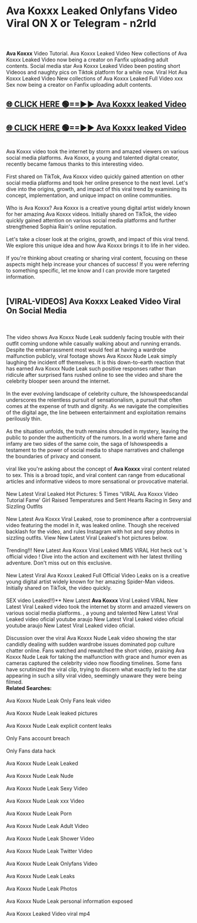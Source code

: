 <h1> Ava Koxxx Leaked Onlyfans Video Viral ON X or Telegram - n2rld </h1>

# 
<br>
<strong>Ava Koxxx</strong> Video Tutorial. Ava Koxxx Leaked Video New collections of  Ava Koxxx Leaked Video now being a creator on Fanfix uploading adult contents. Social media star Ava Koxxx Leaked Video been posting short Videoos and naughty pics on Tiktok platform for a while now. Viral Hot Ava Koxxx Leaked Video New collections of Ava Koxxx Leaked Full Video xxx Sex now being a creator on Fanfix uploading adult contents.
<br>

## [🌐 CLICK HERE 🟢==►► Ava Koxxx leaked Video ](https://onlyclips.site?title=Ava_Koxxx&ref=git)


## [🌐 CLICK HERE 🟢==►► Ava Koxxx leaked Video ](https://onlyclips.site?title=Ava_Koxxx&ref=git)

<br>
Ava Koxxx video took the internet by storm and amazed viewers on various social media platforms. Ava Koxxx, a young and talented digital creator, recently became famous thanks to this interesting video.
<br><br>
First shared on TikTok, Ava Koxxx video quickly gained attention on other social media platforms and took her online presence to the next level. Let's dive into the origins, growth, and impact of this viral trend by examining its concept, implementation, and unique impact on online communities.
<br><br>
Who is Ava Koxxx? Ava Koxxx is a creative young digital artist widely known for her amazing Ava Koxxx videos. Initially shared on TikTok, the video quickly gained attention on various social media platforms and further strengthened Sophia Rain's online reputation.
<br><br>
Let's take a closer look at the origins, growth, and impact of this viral trend. We explore this unique idea and how Ava Koxxx brings it to life in her video.
<br><br>
If you're thinking about creating or sharing viral content, focusing on these aspects might help increase your chances of success! If you were referring to something specific, let me know and I can provide more targeted information.
<br><br>
<h2>[VIRAL-VIDEOS] Ava Koxxx Leaked Video Viral On Social Media</h2>
<br><br>
The video shows Ava Koxxx Nude Leak suddenly facing trouble with their outfit coming undone while casually walking about and running errands. Despite the embarrassment most would feel at having a wardrobe malfunction publicly, viral footage shows Ava Koxxx Nude Leak simply laughing the incident off themselves. It is this down-to-earth reaction that has earned Ava Koxxx Nude Leak such positive responses rather than ridicule after surprised fans rushed online to see the video and share the celebrity blooper seen around the internet.
<br><br>
In the ever evolving landscape of celebrity culture, the Ishowspeedscandal underscores the relentless pursuit of sensationalism, a pursuit that often comes at the expense of truth and dignity. As we navigate the complexities of the digital age, the line between entertainment and exploitation remains perilously thin.
<br><br>
As the situation unfolds, the truth remains shrouded in mystery, leaving the public to ponder the authenticity of the rumors. In a world where fame and infamy are two sides of the same coin, the saga of Ishowspeedis a testament to the power of social media to shape narratives and challenge the boundaries of privacy and consent.
<br><br>
viral like you're asking about the concept of <strong>Ava Koxxx</strong> viral content related to sex. This is a broad topic, and viral content can range from educational articles and informative videos to more sensational or provocative material.
<br><br>
New Latest Viral Leaked Hot Pictures: 5 Times 'VIRAL Ava Koxxx Video Tutorial Fame' Girl Raised Temperatures and Sent Hearts Racing in Sexy and Sizzling Outfits
<br><br>
New Latest Ava Koxxx Viral Leaked, rose to prominence after a controversial video featuring the model in it, was leaked online. Though she received backlash for the video, and rules Instagram with hot and sexy photos in sizzling outfits. View New Latest Viral Leaked's hot pictures below.
<br><br>
Trending!!! New Latest Ava Koxxx Viral Leaked MMS VIRAL Hot heck out 's official video ! Dive into the action and excitement with her latest thrilling adventure. Don't miss out on this exclusive.
<br><br>
New Latest Viral Ava Koxxx Leaked Full Official Video Leaks on  is a creative young digital artist widely known for her amazing Spider-Man videos. Initially shared on TikTok, the video quickly.
<br><br>
SEX video Leaked!!)** New Latest <strong>Ava Koxxx</strong> Viral Leaked VIRAL New Latest Viral Leaked video took the internet by storm and amazed viewers on various social media platforms. , a young and talented New Latest Viral Leaked video oficial youtube araujo New Latest Viral Leaked video oficial youtube araujo New Latest Viral Leaked video oficial.
<br><br>
Discussion over the viral Ava Koxxx Nude Leak video showing the star candidly dealing with sudden wardrobe issues dominated pop culture chatter online. Fans watched and rewatched the short video, praising Ava Koxxx Nude Leak for taking the malfunction with grace and humor even as cameras captured the celebrity video now flooding timelines. Some fans have scrutinized the viral clip, trying to discern what exactly led to the star appearing in such a silly viral video, seemingly unaware they were being filmed.
<br>
<strong>Related Searches:</strong>
<br><br>
Ava Koxxx Nude Leak Only Fans leak video
<br><br>
Ava Koxxx Nude Leak leaked pictures
<br><br>
Ava Koxxx Nude Leak explicit content leaks
<br><br>
Only Fans account breach
<br><br>
Only Fans data hack
<br><br>
Ava Koxxx Nude Leak Leaked
<br><br>
Ava Koxxx Nude Leak Nude
<br><br>
Ava Koxxx Nude Leak Sexy Video
<br><br>
Ava Koxxx Nude Leak xxx Video
<br><br>
Ava Koxxx Nude Leak Porn
<br><br>
Ava Koxxx Nude Leak Adult Video
<br><br>
Ava Koxxx Nude Leak Shower Video
<br><br>
Ava Koxxx Nude Leak Twitter Video
<br><br>
Ava Koxxx Nude Leak Onlyfans Video
<br><br>
Ava Koxxx Nude Leak Leaks
<br><br>
Ava Koxxx Nude Leak Photos
<br><br>
Ava Koxxx Nude Leak personal information exposed
<br><br>
Ava Koxxx Leaked Video viral mp4